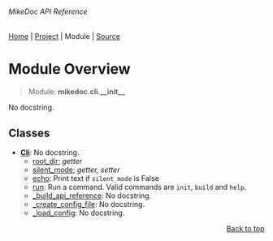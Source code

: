 ###### MikeDoc API Reference
[Home](/docs/api/README.md) | [Project](/README.md) | Module | [Source](/mikedoc/cli/__init__.py)

# Module Overview
> Module: **mikedoc.cli.\_\_init\_\_**

No docstring.

## Classes
- [**Cli**](/docs/api/modules/mikedoc/cli/__init__/class-Cli.md): No docstring.
    - [root\_dir](/docs/api/modules/mikedoc/cli/__init__/class-Cli.md#properties-table); _getter_
    - [silent\_mode](/docs/api/modules/mikedoc/cli/__init__/class-Cli.md#properties-table); _getter, setter_
    - [echo](/docs/api/modules/mikedoc/cli/__init__/class-Cli.md#echo): Print text if `silent_mode` is False
    - [run](/docs/api/modules/mikedoc/cli/__init__/class-Cli.md#run): Run a command. Valid commands are `init`, `build` and `help`.
    - [\_build\_api\_reference](/docs/api/modules/mikedoc/cli/__init__/class-Cli.md#_build_api_reference): No docstring.
    - [\_create\_config\_file](/docs/api/modules/mikedoc/cli/__init__/class-Cli.md#_create_config_file): No docstring.
    - [\_load\_config](/docs/api/modules/mikedoc/cli/__init__/class-Cli.md#_load_config): No docstring.

<p align="right"><a href="#mikedoc-api-reference">Back to top</a></p>
